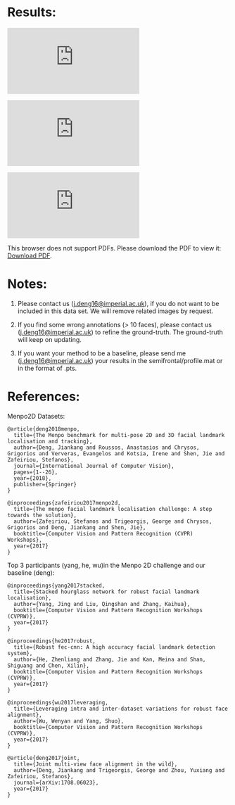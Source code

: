 # Results:
![Menpo2D_Semifrontal_Test](https://github.com/jiankangdeng/MenpoBenchmark/blob/master/Evaluation/Menpo2D/Menpo%20Semifrontal%20Test%20Set.pdf)

![Menpo2D_Profile_Test](https://github.com/jiankangdeng/MenpoBenchmark/blob/master/Evaluation/Menpo2D/Menpo%20Profile%20Test%20Set.pdf)


<object data="https://github.com/jiankangdeng/MenpoBenchmark/blob/master/Evaluation/Menpo2D/Menpo%20Profile%20Test%20Set.pdf" type="application/pdf" width="700px" height="700px">
    <embed src="https://github.com/jiankangdeng/MenpoBenchmark/blob/master/Evaluation/Menpo2D/Menpo%20Profile%20Test%20Set.pdf">
        <p>This browser does not support PDFs. Please download the PDF to view it: <a href="https://github.com/jiankangdeng/MenpoBenchmark/blob/master/Evaluation/Menpo2D/Menpo%20Profile%20Test%20Set.pdf">Download PDF</a>.</p>
    </embed>
</object>


# Notes:

1. Please contact us (j.deng16@imperial.ac.uk), if you do not want to be included in this data set. 
We will remove related images by request.

2. If you find some wrong annotations (> 10 faces), please contact us (j.deng16@imperial.ac.uk) to refine the ground-truth.
The ground-truth will keep on updating.

3. If you want your method to be a baseline, please send me (j.deng16@imperial.ac.uk) your results in the semifrontal/profile.mat or in the format of .pts.

# References:

Menpo2D Datasets:

```
@article{deng2018menpo,
  title={The Menpo benchmark for multi-pose 2D and 3D facial landmark localisation and tracking},
  author={Deng, Jiankang and Roussos, Anastasios and Chrysos, Grigorios and Ververas, Evangelos and Kotsia, Irene and Shen, Jie and Zafeiriou, Stefanos},
  journal={International Journal of Computer Vision},
  pages={1--26},
  year={2018},
  publisher={Springer}
}

@inproceedings{zafeiriou2017menpo2d,
  title={The menpo facial landmark localisation challenge: A step towards the solution},
  author={Zafeiriou, Stefanos and Trigeorgis, George and Chrysos, Grigorios and Deng, Jiankang and Shen, Jie},
  booktitle={Computer Vision and Pattern Recognition (CVPR) Workshops},
  year={2017}
}
```
Top 3 participants (yang, he, wu)in the Menpo 2D challenge and our baseline (deng):

```
@inproceedings{yang2017stacked,
  title={Stacked hourglass network for robust facial landmark localisation},
  author={Yang, Jing and Liu, Qingshan and Zhang, Kaihua},
  booktitle={Computer Vision and Pattern Recognition Workshops (CVPRW)},
  year={2017}
}

@inproceedings{he2017robust,
  title={Robust fec-cnn: A high accuracy facial landmark detection system},
  author={He, Zhenliang and Zhang, Jie and Kan, Meina and Shan, Shiguang and Chen, Xilin},
  booktitle={Computer Vision and Pattern Recognition Workshops (CVPRW)},
  year={2017}
}

@inproceedings{wu2017leveraging,
  title={Leveraging intra and inter-dataset variations for robust face alignment},
  author={Wu, Wenyan and Yang, Shuo},
  booktitle={Computer Vision and Pattern Recognition Workshops (CVPRW)},
  year={2017}
}

@article{deng2017joint,
  title={Joint multi-view face alignment in the wild},
  author={Deng, Jiankang and Trigeorgis, George and Zhou, Yuxiang and Zafeiriou, Stefanos},
  journal={arXiv:1708.06023},
  year={2017}
}
```


